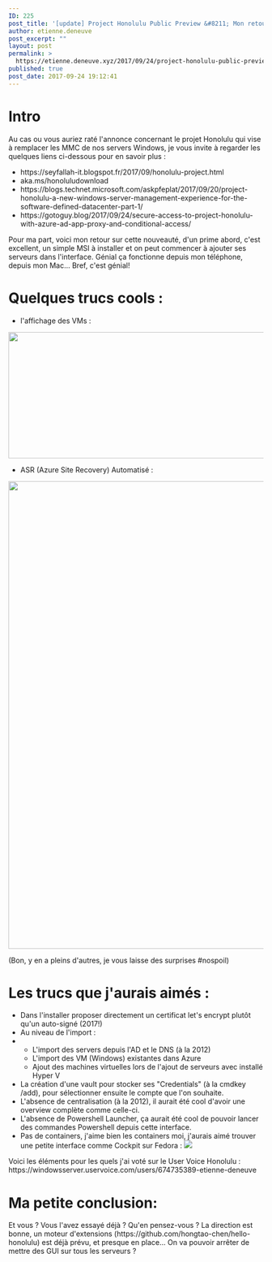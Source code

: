 ```yaml
---
ID: 225
post_title: '[update] Project Honolulu Public Preview &#8211; Mon retour'
author: etienne.deneuve
post_excerpt: ""
layout: post
permalink: >
  https://etienne.deneuve.xyz/2017/09/24/project-honolulu-public-preview-mon-retour/
published: true
post_date: 2017-09-24 19:12:41
---
```

<h1>Intro</h1>
Au cas ou vous auriez raté l'annonce concernant le projet Honolulu qui vise à remplacer les MMC de nos servers Windows, je vous invite à regarder les quelques liens ci-dessous pour en savoir plus :
<ul>
 	<li>https://seyfallah-it.blogspot.fr/2017/09/honolulu-project.html</li>
 	<li>aka.ms/honoluludownload</li>
 	<li>https://blogs.technet.microsoft.com/askpfeplat/2017/09/20/project-honolulu-a-new-windows-server-management-experience-for-the-software-defined-datacenter-part-1/</li>
 	<li>https://gotoguy.blog/2017/09/24/secure-access-to-project-honolulu-with-azure-ad-app-proxy-and-conditional-access/</li>
</ul>
Pour ma part, voici mon retour sur cette nouveauté, d'un prime abord, c'est excellent, un simple MSI à installer et on peut commencer à ajouter ses serveurs dans l'interface. Génial ça fonctionne depuis mon téléphone, depuis mon Mac... Bref, c'est génial!
<h1>Quelques trucs cools :</h1>
<ul>
 	<li>l'affichage des VMs :</li>
</ul>
<img class="alignnone wp-image-226" src="https://etienne.deneuve.xyz/wp-content/uploads/2017/09/vm.png" alt="" width="1541" height="249" />
<ul>
 	<li>ASR (Azure Site Recovery) Automatisé :</li>
</ul>
<img class="alignnone wp-image-227" src="https://etienne.deneuve.xyz/wp-content/uploads/2017/09/Honolu.png" alt="" width="1710" height="922" />

(Bon, y en a pleins d'autres, je vous laisse des surprises #nospoil)
<h1>Les trucs que j'aurais aimés :</h1>
<ul>
 	<li>Dans l'installer proposer directement un certificat let's encrypt plutôt qu'un auto-signé (2017!)</li>
 	<li>Au niveau de l'import :</li>
 	<li>
<ul>
 	<li>L'import des servers depuis l'AD et le DNS (à la 2012)</li>
 	<li>L'import des VM (Windows) existantes dans Azure</li>
 	<li>Ajout des machines virtuelles lors de l'ajout de serveurs avec installé Hyper V</li>
</ul>
</li>
 	<li>La création d'une vault pour stocker ses "Credentials" (à la cmdkey /add), pour sélectionner ensuite le compte que l'on souhaite.</li>
 	<li>L'absence de centralisation (à la 2012), il aurait été cool d'avoir une overview complète comme celle-ci.</li>
 	<li>L'absence de Powershell Launcher, ça aurait été cool de pouvoir lancer des commandes Powershell depuis cette interface.</li>
 	<li>Pas de containers, j'aime bien les containers moi, j'aurais aimé trouver une petite interface comme Cockpit sur Fedora : <img src="https://bobcares.com/wp-content/uploads/2015/08/docker-management-ui.png" /></li>
</ul>
Voici les éléments pour les quels j'ai voté sur le User Voice Honolulu : https://windowsserver.uservoice.com/users/674735389-etienne-deneuve
<h1>Ma petite conclusion:</h1>
Et vous ? Vous l'avez essayé déjà ? Qu'en pensez-vous ? La direction est bonne, un moteur d'extensions (https://github.com/hongtao-chen/hello-honolulu) est déjà prévu, et presque en place... On va pouvoir arrêter de mettre des GUI sur tous les serveurs ?